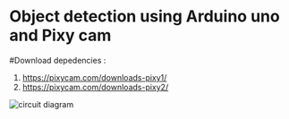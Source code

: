 # Object detection using Arduino uno and Pixy cam

#Download depedencies :
1.    https://pixycam.com/downloads-pixy1/
2.    https://pixycam.com/downloads-pixy2/

![circuit diagram]("https://github.com/bsai-krishna/Object-tracking-using-Arduino-uno/blob/master/CircuitDigram.jpg")

